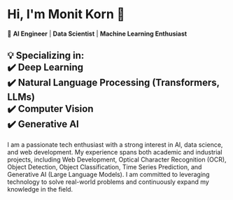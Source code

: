 # Hi, I'm Monit Korn 👋

🔹 **AI Engineer** | **Data Scientist** | **Machine Learning Enthusiast**

💡 **Specializing in:**  
✔️ **Deep Learning**  
✔️ **Natural Language Processing (Transformers, LLMs)**  
✔️ **Computer Vision**  
✔️ **Generative AI**
---
I am a passionate tech enthusiast with a strong interest in AI, data science, and web development. My experience spans both academic and industrial projects, including Web Development, Optical Character Recognition (OCR), Object Detection, Object Classification, Time Series Prediction, and Generative AI (Large Language Models). I am committed to leveraging technology to solve real-world problems and continuously expand my knowledge in the field.


